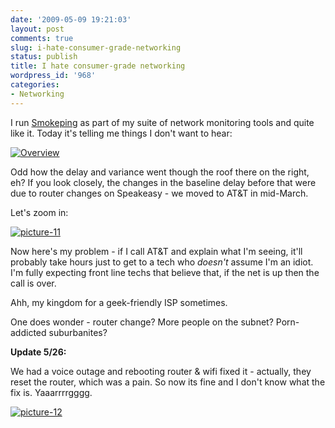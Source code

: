 ```yaml
---
date: '2009-05-09 19:21:03'
layout: post
comments: true
slug: i-hate-consumer-grade-networking
status: publish
title: I hate consumer-grade networking
wordpress_id: '968'
categories:
- Networking
---
```


I run [Smokeping](http://oss.oetiker.ch/smokeping/) as part of my suite of network monitoring tools and quite like it. Today it's telling me things I don't want to hear:

[![Overview](http://fnord.phfactor.net/wp-content/uploads/2009/05/picture-2-450x222.png)](http://fnord.phfactor.net/wp-content/uploads/2009/05/picture-2.png)

Odd how the delay and variance went though the roof there on the right, eh? If you look closely, the changes in the baseline delay before that were due to router changes on Speakeasy - we moved to AT&T in mid-March.

Let's zoom in:

[![picture-11](http://fnord.phfactor.net/wp-content/uploads/2009/05/picture-11-450x207.png)](http://fnord.phfactor.net/wp-content/uploads/2009/05/picture-11.png)

Now here's my problem - if I call AT&T and explain what I'm seeing, it'll probably take hours just to get to a tech who _doesn't_ assume I'm an idiot. I'm fully expecting front line techs that believe that, if the net is up then the call is over.

Ahh, my kingdom for a geek-friendly ISP sometimes.

One does wonder - router change? More people on the subnet? Porn-addicted suburbanites?

**Update 5/26:**

We had a voice outage and rebooting router & wifi fixed it - actually, they reset the router, which was a pain. So now its fine and I don't know what the fix is. Yaaarrrrgggg.

[![picture-12](http://fnord.phfactor.net/wp-content/uploads/2009/05/picture-12-450x215.png)](http://fnord.phfactor.net/wp-content/uploads/2009/05/picture-12.png)
